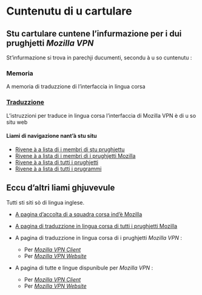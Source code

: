 # Cuntenutu di u cartulare

## Stu cartulare cuntene l’infurmazione per i dui prughjetti _Mozilla VPN_

St’infurmazione si trova in parechji ducumenti, secondu à u so cuntenutu :

### __Memoria__
A memoria di traduzzione di l’interfaccia in lingua corsa
### [__Traduzzione__](Traduzzione.md)
L’istruzzioni per traduce in lingua corsa l’interfaccia di Mozilla VPN è di u so situ web

#### Liami di navigazione nant’à stu situ
- [Rivene à a lista di i membri di stu prughjettu](./)
- [Rivene à a lista di i membri di i prughjetti Mozilla](../)
- [Rivene à a lista di tutti i prughjetti](../../)
- [Rivene à a lista di tutti i prugrammi](../../../../../#readme)

## Eccu d’altri liami ghjuvevule
Tutti sti siti sò di lingua inglese.

- [A pagina d’accolta di a squadra corsa ind’è Mozilla](https://pontoon.mozilla.org/co/info/)

- [A pagina di traduzzione in lingua corsa di tutti i prughjetti Mozilla](https://pontoon.mozilla.org/co/)

- A pagina di traduzzione in lingua corsa di i prughjetti _Mozilla VPN_ :
  - Per [_Mozilla VPN Client_](https://pontoon.mozilla.org/co/mozilla-vpn-client/)
  - Per [_Mozilla VPN Website_](https://pontoon.mozilla.org/co/mozilla-vpn-website/)

- A pagina di tutte e lingue dispunibule per _Mozilla VPN_ :
  - Per [_Mozilla VPN Client_](https://pontoon.mozilla.org/projects/mozilla-vpn-client/)
  - Per [_Mozilla VPN Website_](https://pontoon.mozilla.org/projects/mozilla-vpn-website/)
